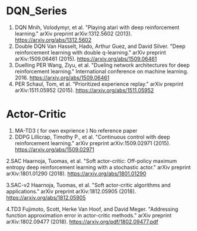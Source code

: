 # DQN_Series
1. DQN 
Mnih, Volodymyr, et al. "Playing atari with deep reinforcement learning." arXiv preprint arXiv:1312.5602 (2013).
https://arxiv.org/abs/1312.5602
2. Double DQN
Van Hasselt, Hado, Arthur Guez, and David Silver. "Deep reinforcement learning with double q-learning." arXiv preprint arXiv:1509.06461 (2015).
https://arxiv.org/abs/1509.06461
3. Duelling PER
Wang, Ziyu, et al. "Dueling network architectures for deep reinforcement learning." International conference on machine learning. 2016.
https://arxiv.org/abs/1509.06461
4. PER
Schaul, Tom, et al. "Prioritized experience replay." arXiv preprint arXiv:1511.05952 (2015).
https://arxiv.org/abs/1511.05952

# Actor-Critic
1. MA-TD3 ( for own exprience )
No reference paper
1. DDPG
Lillicrap, Timothy P., et al. "Continuous control with deep reinforcement learning." arXiv preprint arXiv:1509.02971 (2015).
https://arxiv.org/abs/1509.02971

2.SAC
Haarnoja, Tuomas, et al. "Soft actor-critic: Off-policy maximum entropy deep reinforcement learning with a stochastic actor." arXiv preprint arXiv:1801.01290 (2018).
https://arxiv.org/abs/1801.01290

3.SAC-v2
Haarnoja, Tuomas, et al. "Soft actor-critic algorithms and applications." arXiv preprint arXiv:1812.05905 (2018).
https://arxiv.org/abs/1812.05905

4.TD3
Fujimoto, Scott, Herke Van Hoof, and David Meger. "Addressing function approximation error in actor-critic methods." arXiv preprint arXiv:1802.09477 (2018).
https://arxiv.org/pdf/1802.09477.pdf

